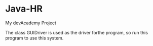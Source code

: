 # Java-HR
My devAcademy Project

The class GUIDriver is used as the driver forthe program, so run this program to use this system.
